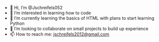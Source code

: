 - 👋 Hi, I’m @Jschreifels052
- 👀 I’m interested in learning how to code
- 🌱 I’m currently learning the basics of HTML with plans to start learning Python
- 💞️ I’m looking to collaborate on small projects to build up experience
- 📫 How to reach me: jschreifels2012@gmail.com

<!---
Jschreifels052/Jschreifels052 is a ✨ special ✨ repository because its `README.md` (this file) appears on your GitHub profile.
You can click the Preview link to take a look at your changes.
--->
